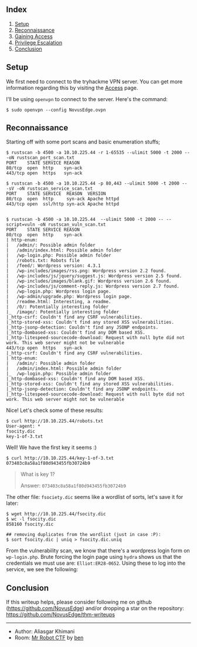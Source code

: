 ## Index

1. [Setup](#setup)
2. [Reconnaissance](#reconnaissance)
3. [Gaining Access](#gaining-access)
4. [Privilege Escalation](#privilege-escalation)
5. [Conclusion](#conclusion)

## Setup 

We first need to connect to the tryhackme VPN server. You can get more information regarding this by visiting the [Access](https://tryhackme.com/access) page.

I'll be using `openvpn` to connect to the server. Here's the command:

```
$ sudo openvpn --config NovusEdge.ovpn
```

## Reconnaissance

Starting off with some port scans and basic enumeration stuffs;
```shell-session
$ rustscan -b 4500 -a 10.10.225.44 -r 1-65535 --ulimit 5000 -t 2000 -- -oN rustscan_port_scan.txt
PORT    STATE SERVICE REASON
80/tcp  open  http    syn-ack
443/tcp open  https   syn-ack

$ rustscan -b 4500 -a 10.10.225.44 -p 80,443 --ulimit 5000 -t 2000 -- -sV -oN rustscan_service_scan.txt
PORT    STATE SERVICE  REASON  VERSION
80/tcp  open  http     syn-ack Apache httpd
443/tcp open  ssl/http syn-ack Apache httpd


$ rustscan -b 4500 -a 10.10.225.44  --ulimit 5000 -t 2000 -- --script=vuln -oN rustscan_vuln_scan.txt 
PORT    STATE SERVICE REASON
80/tcp  open  http    syn-ack
| http-enum: 
|   /admin/: Possible admin folder
|   /admin/index.html: Possible admin folder
|   /wp-login.php: Possible admin folder
|   /robots.txt: Robots file
|   /feed/: Wordpress version: 4.3.1
|   /wp-includes/images/rss.png: Wordpress version 2.2 found.
|   /wp-includes/js/jquery/suggest.js: Wordpress version 2.5 found.
|   /wp-includes/images/blank.gif: Wordpress version 2.6 found.
|   /wp-includes/js/comment-reply.js: Wordpress version 2.7 found.
|   /wp-login.php: Wordpress login page.
|   /wp-admin/upgrade.php: Wordpress login page.
|   /readme.html: Interesting, a readme.
|   /0/: Potentially interesting folder
|_  /image/: Potentially interesting folder
|_http-csrf: Couldn't find any CSRF vulnerabilities.
|_http-stored-xss: Couldn't find any stored XSS vulnerabilities.
|_http-jsonp-detection: Couldn't find any JSONP endpoints.
|_http-dombased-xss: Couldn't find any DOM based XSS.
|_http-litespeed-sourcecode-download: Request with null byte did not work. This web server might not be vulnerable
443/tcp open  https   syn-ack
|_http-csrf: Couldn't find any CSRF vulnerabilities.
| http-enum: 
|   /admin/: Possible admin folder
|   /admin/index.html: Possible admin folder
|_  /wp-login.php: Possible admin folder
|_http-dombased-xss: Couldn't find any DOM based XSS.
|_http-stored-xss: Couldn't find any stored XSS vulnerabilities.
|_http-jsonp-detection: Couldn't find any JSONP endpoints.
|_http-litespeed-sourcecode-download: Request with null byte did not work. This web server might not be vulnerable
```

Nice! Let's check some of these results:
```shell-session
$ curl http://10.10.225.44/robots.txt    
User-agent: *
fsocity.dic
key-1-of-3.txt
```

Well! We have the first key it seems :)
```shell-session
$ curl http://10.10.225.44/key-1-of-3.txt
073403c8a58a1f80d943455fb30724b9
```

> What is key 1?
> 
> Answer: `073403c8a58a1f80d943455fb30724b9`

The other file: `fsociety.dic` seems like a wordlist of sorts, let's save it for later:
```shell-session
$ wget http://10.10.225.44/fsocity.dic
$ wc -l fsocity.dic 
858160 fsocity.dic

## removing duplicates from the wordlist (just in case :P):
$ sort fsocity.dic | uniq > fsocity.dic.uniq
```

From the vulnerability scan, we know that there's a wordpress login form on `wp-login.php`.
Brute forcing the login page using `hydra` shows us that the credentials we must use are: `Elliot:ER28-0652`. Using these to log into the service, we see the following:




## Conclusion

If this writeup helps, please consider following me on github (https://github.com/NovusEdge) and/or dropping a star on the repository: https://github.com/NovusEdge/thm-writeups

---

- Author: Aliasgar Khimani
- Room: [Mr Robot CTF](https://tryhackme.com/room/mrrobot) by [ben](https://tryhackme.com/p/ben)
